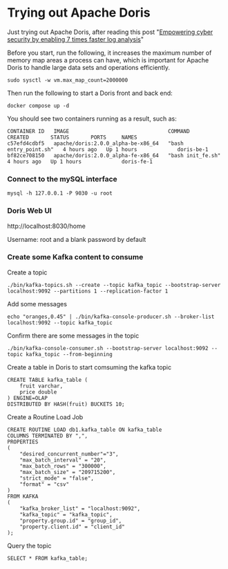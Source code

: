 # Trying out Apache Doris

Just trying out Apache Doris, after reading this post "[Empowering cyber security by enabling 7 times faster log analysis](https://doris.apache.org/blog/empowering-cyber-security-by-enabling-seven-times-faster-log-analysis)"

Before you start, run the following, it increases the maximum number of memory map areas a process can have, which is important for Apache Doris to handle large data sets and operations efficiently.

```
sudo sysctl -w vm.max_map_count=2000000
```

Then run the following to start a Doris front and back end:

```
docker compose up -d
```

You should see two containers running as a result, such as:

```
CONTAINER ID   IMAGE                                COMMAND                 CREATED       STATUS       PORTS     NAMES
c57efd4cdbf5   apache/doris:2.0.0_alpha-be-x86_64   "bash entry_point.sh"   4 hours ago   Up 1 hours             doris-be-1
bf82ce708150   apache/doris:2.0.0_alpha-fe-x86_64   "bash init_fe.sh"       4 hours ago   Up 1 hours             doris-fe-1
```

### Connect to the mySQL interface

```
mysql -h 127.0.0.1 -P 9030 -u root
```

### Doris Web UI

http://localhost:8030/home

Username: root and a blank password by default

### Create some Kafka content to consume

Create a topic

```
./bin/kafka-topics.sh --create --topic kafka_topic --bootstrap-server localhost:9092 --partitions 1 --replication-factor 1
```

Add some messages

```
echo "oranges,0.45" | ./bin/kafka-console-producer.sh --broker-list localhost:9092 --topic kafka_topic
```

Confirm there are some messages in the topic

```
./bin/kafka-console-consumer.sh --bootstrap-server localhost:9092 --topic kafka_topic --from-beginning
```

Create a table in Doris to start comsuming the kafka topic

```
CREATE TABLE kafka_table (
    fruit varchar,
    price double
) ENGINE=OLAP
DISTRIBUTED BY HASH(fruit) BUCKETS 10;
```

Create a Routine Load Job

```
CREATE ROUTINE LOAD db1.kafka_table ON kafka_table
COLUMNS TERMINATED BY ",",
PROPERTIES
(
    "desired_concurrent_number"="3",
    "max_batch_interval" = "20",
    "max_batch_rows" = "300000",
    "max_batch_size" = "209715200",
    "strict_mode" = "false",
    "format" = "csv"
)
FROM KAFKA
(
    "kafka_broker_list" = "localhost:9092",
    "kafka_topic" = "kafka_topic",
    "property.group.id" = "group_id",
    "property.client.id" = "client_id"
);
```

Query the topic

```
SELECT * FROM kafka_table;
```

